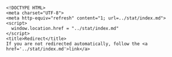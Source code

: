     <!DOCTYPE HTML>
    <meta charset="UTF-8">
    <meta http-equiv="refresh" content="1; url=../stat/index.md">
    <script>
      window.location.href = "../stat/index.md"
    </script>
    <title>Redirect</title>
    If you are not redirected automatically, follow the <a href='../stat/index.md'>link</a>
